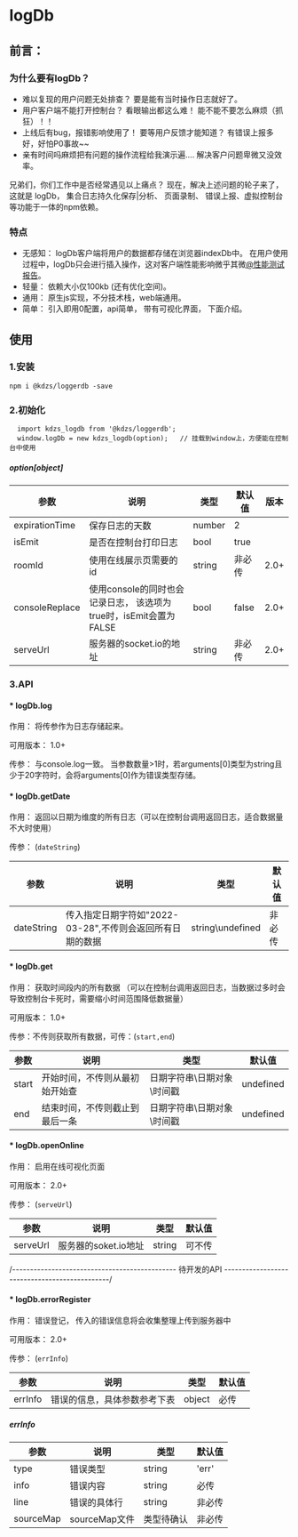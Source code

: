 # logDb
## 前言：
### 为什么要有logDb？
  * 难以复现的用户问题无处排查？  要是能有当时操作日志就好了。
  * 用户客户端不能打开控制台？ 看眼输出都这么难！  能不能不要怎么麻烦（抓狂）！！
  * 上线后有bug，报错影响使用了！ 要等用户反馈才能知道？  有错误上报多好，好怕P0事故~~
  * 亲有时间吗麻烦把有问题的操作流程给我演示遍.... 解决客户问题卑微又没效率。

兄弟们，你们工作中是否经常遇见以上痛点？   现在，解决上述问题的轮子来了， 这就是 logDb，  集合日志持久化保存|分析、 页面录制、 错误上报、虚拟控制台等功能于一体的npm依赖。  

### 特点
  * 无感知： logDb客户端将用户的数据都存储在浏览器indexDb中。  在用户使用过程中，logDb只会进行插入操作，这对客户端性能影响微乎其微[@性能测试报告](https://gykj.yuque.com/docs/share/161c41f4-4b27-4d97-a41d-e7c6f2b3bc0a)。
  * 轻量： 依赖大小仅100kb (还有优化空间)。
  * 通用： 原生js实现，不分技术栈，web端通用。
  * 简单： 引入即用0配置，api简单， 带有可视化界面， 下面介绍。

## 使用
### 1.安装
```
npm i @kdzs/loggerdb -save
```
### 2.初始化
```
  import kdzs_logdb from '@kdzs/loggerdb';
  window.logDb = new kdzs_logdb(option);   // 挂载到window上，方便能在控制台中使用
```
##### option[object]

|参数|说明|类型|默认值|版本|
|  ----  | ----  | ----  | ----  | ----  |
|expirationTime|保存日志的天数|number|2||
|isEmit|是否在控制台打印日志|bool|true||
|roomId|使用在线展示页需要的id|string|非必传|2.0+|
|consoleReplace|使用console的同时也会记录日志，  该选项为true时，isEmit会置为FALSE|bool|false|2.0+|
|serveUrl|服务器的socket.io的地址|string|非必传|2.0+|

### 3.API
 ####  * logDb.log

作用： 将传参作为日志存储起来。 

可用版本： 1.0+

传参： 与console.log一致。    当参数数量>1时，若arguments[0]类型为string且少于20字符时，会将arguments[0]作为错误类型存储。

 ####  * logDb.getDate

作用： 返回以日期为维度的所有日志（可以在控制台调用返回日志，适合数据量不大时使用）

传参： (`dateString`)

|参数|说明|类型|默认值|
|  ----  | ----  | ----  | ----  |
|dateString|传入指定日期字符如"2022-03-28",不传则会返回所有日期的数据|string\undefined|非必传|

####  * logDb.get

作用： 获取时间段内的所有数据 （可以在控制台调用返回日志，当数据过多时会导致控制台卡死时，需要缩小时间范围降低数据量）

可用版本： 1.0+

传参：不传则获取所有数据，可传：(`start,end`)    

|参数|说明|类型|默认值|
|  ----  | ----  | ----  | ----  |
|start|开始时间，不传则从最初始开始查|日期字符串\日期对象\时间戳|undefined|
|end|结束时间，不传则截止到最后一条|日期字符串\日期对象\时间戳|undefined|

####  * logDb.openOnline

作用： 启用在线可视化页面

可用版本： 2.0+

传参： (`serveUrl`)

|参数|说明|类型|默认值|
|  ----  | ----  | ----  | ----  |
|serveUrl|服务器的soket.io地址|string|可不传|

/---------------------------------------------- 待开发的API  ----------------------------------------------/

#### * logDb.errorRegister

作用： 错误登记，  传入的错误信息将会收集整理上传到服务器中

可用版本： 2.0+

传参： (`errInfo`)

|参数|说明|类型|默认值|
|  ----  | ----  | ----  | ----  |
|errInfo|错误的信息，具体参数参考下表|object|必传|

##### errInfo

|参数|说明|类型|默认值|
|  ----  | ----  | ----  | ----  |
|type|错误类型|string|'err'|
|info|错误内容|string|必传|
|line|错误的具体行|string|非必传|
|sourceMap|sourceMap文件|类型待确认|非必传|


